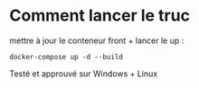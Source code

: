 # Comment lancer le truc

mettre à jour le conteneur front + lancer le up :

`docker-compose up -d --build`

Testé et approuvé sur Windows + Linux
